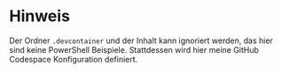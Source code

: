 # Hinweis

Der Ordner `.devcontainer` und der Inhalt kann ignoriert werden, das hier sind keine PowerShell Beispiele.
Stattdessen wird hier meine GitHub Codespace Konfiguration definiert.


